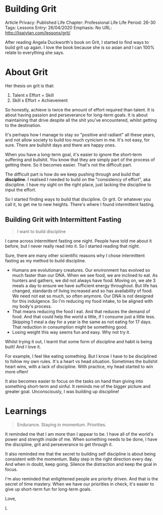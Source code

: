 # Building Grit

Article Privacy: Published
Life Chapter: Professional Life
Life Period: 26-30
Tags: Lessons
Entry: 26/04/2020
Emphasis: No
URL: http://lisajytan.com/lessons/grit/ ‎

After reading Angela Duckworth's book on Grit, I started to find ways to build grit up again. I love the book because she is so asian and I can 100% relate to everything she says. 

# About Grit

Her thesis on grit is that: 

1. Talent x Effort = Skill 
2. Skill x Effort = Achievement 

So honestly, achieve is twice the amount of effort required than talent. It is about having passion and perseverance for long-term goals. It is about maintaining that drive despite all the shit you've encountered, whilst getting to the destination. 

It's perhaps how I manage to stay so "positive and radiant" all these years, and not allow society to build too much cynicism in me. It's not easy, for sure. There are bullshit days and there are happy ones. 

When you have a long-term goal, it's easier to ignore the short-term suffering and bullshit. You know that they are simply part of the process of getting there. So it becomes easier. That's not the difficult part. 

The difficult part is how do we keep pushing through and build that **discipline**. I realised I needed to build on the "consistency of effort", aka discipline. I have my sight on the right place, just lacking the discipline to input the effort. 

So I started finding ways to build that discipline. Or grit. Or whatever you call it, to get me to new heights. There's where I found intermittent fasting. 

## Building Grit with Intermittent Fasting

> I want to build discipline
> 

I came across intermittent fasting one night. People have told me about it before, but I never really read into it. So I started reading that night. 

Sure, there are many other scientific reasons why I chose intermittent fasting as my method to build discipline. 

- Humans are evolutionary creatures. Our environment has evolved so much faster than our DNA. When we see food, we are inclined to eat. As hunters and gathers, we did not always have food. Moving on, we ate 3 meals a day to ensure we have sufficient energy throughout. But life has changed, standards of living increased and so has availability of food. We need not eat so much, so often anymore. Our DNA is not designed for this indulgence. So I'm reducing my food intake, to be aligned with my body's process.
- That means reducing the food I eat. And that reduces the demand of food. And that could help the world a little, if I consume just a little less. Skipping 1 meal a day for a year is the same as not eating for 17 days. That reduction in consumption might be something good.
- Losing weight this way seems fun and easy. Why not try it.

Whilst trying it out, I learnt that some form of discipline and habit is being built! And I love it. 

For example, I feel like eating something. But I know I have to be disciplined to follow my own rules. It's a heart vs head situation. Sometimes the bullshit heart wins, with a lack of discipline. With practice, my head started to win more often! 

It also becomes easier to focus on the tasks on hand than giving into something short-term and sinful. It reminds me of the bigger picture and greater goal. Unconsciously, I was building up discipline! 

# Learnings

> Endurance. Staying in momentum. Priorities.
> 

It reminded me that I am more than I appear to be. I have all of the world's power and strength inside of me. When something needs to be done, I have the discipline, grit and perseverance to get through it. 

It also reminded me that the secret to building self discipline is about being consistent with the momentum. Baby step in the right direction every day. And when in doubt, keep going. Silence the distraction and keep the goal in focus. 

I'm also reminded that enlightened people are priority driven. And that is the secret of time mastery. When we have our priorities in check, it's easier to give up short-term fun for long-term goals. 

Love, 

L